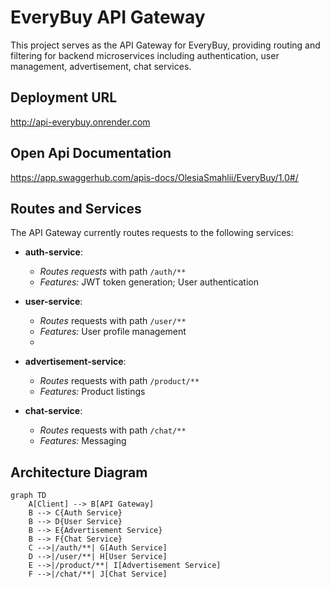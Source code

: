 # EveryBuy API Gateway

This project serves as the API Gateway for EveryBuy, providing routing and filtering for backend microservices including authentication, user management, advertisement, chat services.

## Deployment URL

http://api-everybuy.onrender.com 

## Open Api Documentation

https://app.swaggerhub.com/apis-docs/OlesiaSmahlii/EveryBuy/1.0#/

## Routes and Services

The API Gateway currently routes requests to the following services:

- **auth-service**: 
  - *Routes requests* with path `/auth/**`
  - *Features:* JWT token generation; User authentication
  
- **user-service**: 
  - *Routes* requests with path `/user/**`
  - *Features:* User profile management
  - 
- **advertisement-service**: 
  - *Routes* requests with path `/product/**`
  - *Features:* Product listings
  
- **chat-service**: 
  - *Routes* requests with path `/chat/**`
  - *Features:* Messaging

## Architecture Diagram

```mermaid
graph TD
    A[Client] --> B[API Gateway]
    B --> C{Auth Service}
    B --> D{User Service}
    B --> E{Advertisement Service}
    B --> F{Chat Service}
    C -->|/auth/**| G[Auth Service]
    D -->|/user/**| H[User Service]
    E -->|/product/**| I[Advertisement Service]
    F -->|/chat/**| J[Chat Service]

